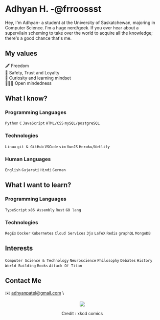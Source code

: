 # Adhyan H. -@frroossst
Hey, I'm Adhyan- a student at the University of Saskatchewan, majoring in Computer Science. I'm a huge nerd/geek. If you ever hear about a supervilain scheming to take over the world to acquire all the knowledge; there's a good chance that's me.

## My values
🖋 Freedom \
💝 Safety, Trust and Loyalty \
🔎 Curiosity and learning mindset \
🧑‍🤝‍🧑 Open mindedness

## What I know?
### Programming Languages
`Python` `C` `JavaScript` `HTML/CSS` `mySQL/postgreSQL`

### Technologies
`Linux` `git & GitHub` `VSCode` `vim` `VueJS` `Heroku/Netlify`

### Human Languages
`English` `Gujarati` `Hindi` `German`

## What I want to learn?
### Programming Languages
`TypeScript` `x86 Assembly` `Rust` `GO lang`
### Technologies
`RegEx` `Docker` `Kubernetes` `Cloud Services` `3js` `LaTeX` `Redis` `graphQL` `MongoDB`

## Interests
`Computer Science & Technology` `Neuroscience` `Philosophy` `Debates` `History` `World Building` `Books` `Attack Of Titan`

## Contact Me
✉️ adhyanpatel@gmail.com \
<!--🌐 [My Personal Website](https://frroossst.github.io/resume/)-->

<p align="center">
  <img src="https://frroossst.github.io/resume/coding.png">
  <center>
    <p>Credit : xkcd comics</p>
  </center>
</p>

<!---
frroossst/frroossst is a ✨ special ✨ repository because its `README.md` (this file) appears on your GitHub profile.
You can click the Preview link to take a look at your changes.
--->
